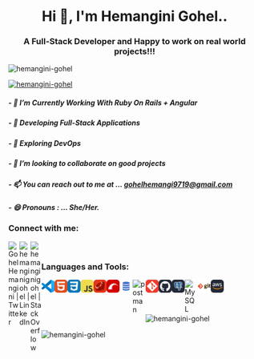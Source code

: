 <h1 align="center">Hi 👋, I'm Hemangini Gohel..</h1>
<h3 align="center">A Full-Stack Developer and Happy to work on real world projects!!!</h3>
<p align="left"> <img src="https://komarev.com/ghpvc/?username=hemangini-gohel&label=Profile%20views&color=0e75b6&style=flat" alt="hemangini-gohel" /> </p>
<p align="left"> <a href="https://github.com/ryo-ma/github-profile-trophy"><img src="https://github-profile-trophy.vercel.app/?username=hemangini-gohel" alt="hemangini-gohel"/></a> </p>

<h5>- 🔭 I’m Currently Working With Ruby On Rails + Angular</h5>
<h5>- 🌱 Developing Full-Stack Applications</h5>
<h5>- 🤔 Exploring DevOps</h5>
<h5>- 💞️ I’m looking to collaborate on good projects</h5>
<h5>- 📫 You can reach out to me at ... <a href="mailto:gohelhemangi9719@gmail.com">gohelhemangi9719@gmail.com</a></h5>
<h5>- 😄 Pronouns : ... She/Her.</h5>

<h3 align="left">Connect with me:</h3>
<p align="left">
</p>
<p align="left">
<a href="https://twitter.com/GohelHemangini" target="_blank"><img align="left" href="https://twitter.com/GohelHemangini" alt="GohelHemangini | Twitter" width="22px" src="https://cdn.jsdelivr.net/npm/simple-icons@v3/icons/twitter.svg" />
</a>
<a href="https://www.linkedin.com/in/hemanginigohel/" target="_blank"><img align="left" alt="hemanginigohel | LinkedIn" width="22px" src="https://cdn.jsdelivr.net/npm/simple-icons@v3/icons/linkedin.svg" /></a>
<a href="https://stackoverflow.com/users/14563395/hemangini-gohel" target="_blank"><img align="left" alt="hemanginigohel | StackOverflow" width="22px" src="https://cdn.jsdelivr.net/npm/simple-icons@3.13.0/icons/stackoverflow.svg" /></a>
  
</p>
<br>
<h3 align="left">Languages and Tools:</h3>
<p>
<a href="https://code.visualstudio.com/"><img align="left" alt="Visual Studio Code" width="26px" src="https://raw.githubusercontent.com/github/explore/80688e429a7d4ef2fca1e82350fe8e3517d3494d/topics/visual-studio-code/visual-studio-code.png" /></a>
<a href="https://www.w3schools.com/html/"><img align="left" alt="HTML5" width="26px" src="https://github.com/tandpfun/skill-icons/blob/main/icons/HTML.svg" /></a>
<a href="https://www.w3schools .com/w3css/default.asp"><img align="left" alt="CSS3" width="26px" src="https://github.com/tandpfun/skill-icons/blob/main/icons/CSS.svg" /></a>
<a href="https://www.w3schools.com/js/"><img align="left" alt="JavaScript" width="26px" src="https://github.com/tandpfun/skill-icons/blob/main/icons/JavaScript.svg" /></a>
<a href="https://www.tutorialspoint.com/ruby/index.htm"><img align="left" alt="Ruby" width="26px" src="https://github.com/tandpfun/skill-icons/blob/main/icons/Ruby.svg" /></a>
<a href="https://www.tutorialspoint.com/ruby-on-rails/index.htm"><img align="left" alt="Ruby On Rails" width="26px" src="https://github.com/tandpfun/skill-icons/blob/main/icons/Rails.svg" /></a>
<a href="https://www.w3schools.com/sql/"><img align="left" alt="SQL" width="26px" src="https://raw.githubusercontent.com/github/explore/80688e429a7d4ef2fca1e82350fe8e3517d3494d/topics/sql/sql.png" /></a>

<a href="https://postman.com" target="_blank"> <img align="left" src="https://www.vectorlogo.zone/logos/getpostman/getpostman-icon.svg" alt="postman" width="26px" /> </a> 
<a href="https://git-scm.com/" target="_blank"> <img src="https://github.com/tandpfun/skill-icons/blob/main/icons/Git.svg" align="left" alt="git" width="26px" /> </a> 
<a href="https://github.com/"><img align="left" alt="GitHub" width="26px" src="https://github.com/tandpfun/skill-icons/blob/main/icons/Github-Dark.svg" /></a>
<a href="https://www.postgresqltutorial.com/"><img align="left" alt="PostgreSQL" width="26px" src="https://github.com/tandpfun/skill-icons/blob/main/icons/PostgreSQL-Dark.svg" /></a>
<a href="https://www.w3schools.com/MySQL/"><img align="left" alt="MySQL" width="26px" src="https://d1.awsstatic.com/asset-repository/products/amazon-rds/1024px-MySQL.ff87215b43fd7292af172e2a5d9b844217262571.png" /></a>
<a href="https://github.com/"><img align="left" alt="Git" width="26px" src="https://raw.githubusercontent.com/github/explore/80688e429a7d4ef2fca1e82350fe8e3517d3494d/topics/git/git.png" /></a>
<a href="https://aws.amazon.com/"><img align="left" alt="AWS" width="26px" src="https://github.com/tandpfun/skill-icons/blob/main/icons/AWS-Dark.svg" /></a>

</p>

</br>
<p>&nbsp;<img align="center" src="https://github-readme-stats.vercel.app/api?username=hemangini-gohel&show_icons=true&locale=en" alt="hemangini-gohel"/></p>
<p><img align="center" src="https://github-readme-streak-stats.herokuapp.com/?user=hemangini-gohel&" alt="hemangini-gohel"/></p>
